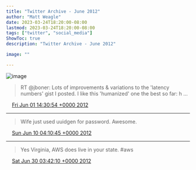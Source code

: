 ```yaml
---
title: "Twitter Archive - June 2012"
author: "Matt Weagle"
date: 2023-03-24T18:20:00-08:00
lastmod: 2023-03-24T18:20:00-08:00
tags: ["twitter", "social_media"]
ShowToc: true
description: "Twitter Archive - June 2012"

image: ""

---
```

![image](/sadtwitterbird3.jpg)

> RT @jboner: Lots of improvements &amp; variations to the 'latency numbers' gist I posted\. I like this 'humanized' one the best so far: h \.\.\.

<img src="./media/tweet.ico" width="12" /> [Fri Jun 01 14:30:54 +0000 2012](https://twitter.com/mweagle/status/208566295170523136)

----

> Wife just used uuidgen for password\. Awesome\.

<img src="./media/tweet.ico" width="12" /> [Sun Jun 10 04:10:45 +0000 2012](https://twitter.com/mweagle/status/211671720791261185)

----

> Yes Virginia, AWS does live in your state\. \#aws

<img src="./media/tweet.ico" width="12" /> [Sat Jun 30 03:42:10 +0000 2012](https://twitter.com/mweagle/status/218912285488447489)